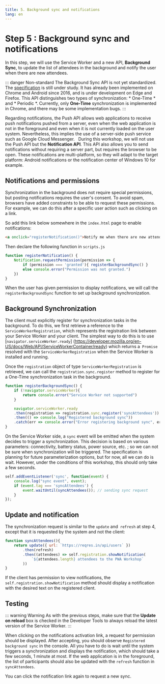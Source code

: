 ```yaml
---
title: 5. Background sync and notifications
lang: en
---
```


# Step 5 : Background sync and notifications

In this step, we will use the Service Worker and a new API, **Background Sync**, to update the list of attendees in the background and notify the user when there are new attendees.

::: danger Non-standard
The Background Sync API is not yet standardized. The [specification](https://wicg.github.io/BackgroundSync/spec/) is still under study. It has already been implemented on Chrome and Android since 2016, and is under development on Edge and Firefox. This API distinguishes two types of synchronization: * One-Time * and * Periodic *. Currently, only **One-Time** synchronization is implemented in Chrome, and there may be some implementation bugs.
:::

Regarding notifications, the Push API allows web applications to receive push notifications pushed from a server, even when the web application is not in the foreground and even when it is not currently loaded on the user system. Nevertheless, this implies the use of a server-side push service such as Google Cloud Messenger.
 
During this workshop, we will not use the Push API but the **Notification API**. This API also allows you to send notifications without requiring a server part, but requires the browser to be open. These notifications are multi-platform, so they will adapt to the target platform: Android notifications or the notification center of Windows 10 for example.


## Notifications and permissions

Synchronization in the background does not require special permissions, but posting notifications requires the user's consent. To avoid spam, browsers have added constraints to be able to request these permissions. For example, we can do this after a specific user action such as clicking on a link.

So add this link below somewhere in the `index.html` page to enable notifications:

```html
<a onclick="registerNotification()">Notify me when there are new attendees</a>
```

Then declare the following function in `scripts.js`

```js
function registerNotification() {
	Notification.requestPermission(permission => {
		if (permission === 'granted'){ registerBackgroundSync() }
		else console.error("Permission was not granted.")
	})
}
```

When the user has given permission to display notifications, we will call the `registerBackgroundSync` function to set up background synchronization.

## Background Synchronization

The client must explicitly register for synchronization tasks in the background. To do this, we first retrieve a reference to the `ServiceWorkerRegistration`, which represents the registration link between your Service Worker and your client. The simplest way to do this is to use [`navigator.serviceWorker.ready`] (https://developer.mozilla.org/en-US/docs/Web/API/ServiceWorkerContainer/ready) which returns a` Promise` resolved with the `ServiceWorkerRegistration` when the Service Worker is installed and running.

Once the `registration` object of type `ServiceWorkerRegistration` is retrieved, we can call the `registration.sync.register` method to register for a One-Time synchronization task in the background.

```js
function registerBackgroundSync() {
    if (!navigator.serviceWorker){
        return console.error("Service Worker not supported")
    }

    navigator.serviceWorker.ready
    .then(registration => registration.sync.register('syncAttendees'))
    .then(() => console.log("Registered background sync"))
    .catch(err => console.error("Error registering background sync", err))
}
```

On the Service Worker side, a `sync` event will be emitted when the system decides to trigger a synchronization. This decision is based on various parameters: connectivity, battery status, power source, etc. ; so we can not be sure when synchronization will be triggered. The specification is planning for future parameterization options, but for now, all we can do is wait. However, under the conditions of this workshop, this should only take a few seconds.

```js
self.addEventListener('sync', function(event) {
	console.log("sync event", event);
    if (event.tag === 'syncAttendees') {
        event.waitUntil(syncAttendees()); // sending sync request
    }
});
```

## Update and notification

The synchronization request is similar to the `update` and` refresh` at step 4, except that it is requested by the system and not the client:

```js
function syncAttendees(){
	return update({ url: `https://reqres.in/api/users` })
    	.then(refresh)
    	.then((attendees) => self.registration.showNotification(
    		`${attendees.length} attendees to the PWA Workshop`
    	))
}
```

If the client has permission to view notifications, the `self.registration.showNotification` method should display a notification with the desired text on the registered client.

## Testing

::: warning Warning
As with the previous steps, make sure that the **Update on reload** box is checked in the Developer Tools to always reload the latest version of the Service Worker.
:::

When clicking on the notifications activation link, a request for permission should be displayed. After accepting, you should observe `Registered background sync` in the console. All you have to do is wait until the system triggers a synchronization and displays the notification, which should take a few seconds, 1 minute at most. If the web application is in the foreground, the list of participants should also be updated with the `refresh` function in` syncAttendees`.

You can click the notification link again to request a new sync.